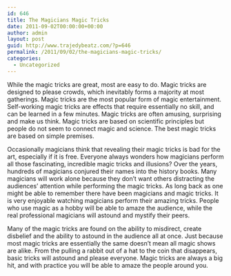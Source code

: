 ```yaml
---
id: 646
title: The Magicians Magic Tricks
date: 2011-09-02T00:00:00+00:00
author: admin
layout: post
guid: http://www.trajedybeatz.com/?p=646
permalink: /2011/09/02/the-magicians-magic-tricks/
categories:
  - Uncategorized
---
```

While the magic tricks are great, most are easy to do. Magic tricks are designed to please crowds, which inevitably forms a majority at most gatherings. Magic tricks are the most popular form of magic entertainment. Self-working magic tricks are effects that require essentially no skill, and can be learned in a few minutes. Magic tricks are often amusing, surprising and make us think. Magic tricks are based on scientific principles but people do not seem to connect magic and science. The best magic tricks are based on simple premises.

Occasionally magicians think that revealing their magic tricks is bad for the art, especially if it is free. Everyone always wonders how magicians perform all those fascinating, incredible magic tricks and illusions? Over the years, hundreds of magicians conjured their names into the history books. Many magicians will work alone because they don’t want others distracting the audiences’ attention while performing the magic tricks. As long back as one might be able to remember there have been magicians and magic tricks. It is very enjoyable watching magicians perform their amazing tricks. People who use magic as a hobby will be able to amaze the audience, while the real professional magicians will astound and mystify their peers.

Many of the magic tricks are found on the ability to misdirect, create disbelief and the ability to astound in the audience all at once. Just because most magic tricks are essentially the same doesn&#8217;t mean all magic shows are alike. From the pulling a rabbit out of a hat to the coin that disappears, basic tricks will astound and please everyone. Magic tricks are always a big hit, and with practice you will be able to amaze the people around you.